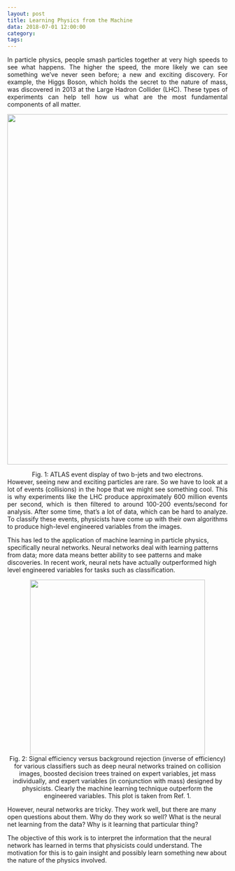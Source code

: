 ```yaml
---
layout: post
title: Learning Physics from the Machine
data: 2018-07-01 12:00:00 
category: 
tags:
---
```


<div align="justify">
In particle physics, people smash particles together at very high speeds to see what happens. The higher the speed, the more likely we can see something we’ve never seen before; a new and exciting discovery. For example, the Higgs Boson, which holds the secret to the nature of mass, was discovered in 2013 at the Large Hadron Collider (LHC). These types of experiments can help tell how us what are the most fundamental components of all matter.
</div>

[<img src="//raw.githubusercontent.com/eweik/eweik.github.io/master/images/learning_physics_from_machine/fig1.png" 
       width="800"
       class="center">](https://atlas.web.cern.ch/Atlas/GROUPS/PHYSICS/CONFNOTES/ATLAS-CONF-2012-161/)
<div align="center">
  Fig. 1: ATLAS event display of two b-jets and two electrons.
</div>

<div align="justify">
However, seeing new and exciting particles are rare. So we have to look at a lot of events (collisions) in the hope that we might see something cool. This is why experiments like the LHC produce approximately 600 million events per second, which is then filtered to around 100-200 events/second for analysis. After some time, that’s a lot of data, which can be hard to analyze. To classify these events, physicists have come up with their own algorithms to produce high-level engineered variables from the images.
</div>

This has led to the application of machine learning in particle physics, specifically neural networks. Neural networks deal with learning patterns from data; more data means better ability to see patterns and make discoveries. In recent work, neural nets have actually outperformed high level engineered variables for tasks such as classification.

<div align="center">
  <img src="//raw.githubusercontent.com/eweik/eweik.github.io/master/images/learning_physics_from_machine/fig2.png" width="400">
</div>
<div align="center">
  Fig. 2: Signal efficiency versus background rejection (inverse of efficiency) for various classifiers such as deep neural networks trained on collision images, boosted decision trees trained on expert variables, jet mass individually, and expert variables (in conjunction with mass) designed by physicists. Clearly the machine learning technique outperform the engineered variables. This plot is taken from Ref. 1.
</div>

However, neural networks are tricky. They work well, but there are many open questions about them. Why do they work so well? What is the neural net learning from the data? Why is it learning that particular thing?

The objective of this work is to interpret the information that the neural network has learned in terms that physicists could understand. The motivation for this is to gain insight and possibly learn something new about the nature of the physics involved.
